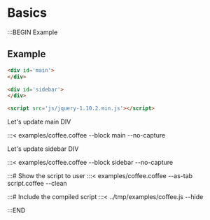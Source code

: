 # Basics

:::BEGIN Example

## Example


```html
<div id='main'>
</div>

<div id='sidebar'>
</div>

<script src='js/jquery-1.10.2.min.js'></script>
```

Let's update main DIV

:::< examples/coffee.coffee --block main --no-capture

Let's update sidebar DIV

:::< examples/coffee.coffee --block sidebar --no-capture


:::# Show the script to user
:::< examples/coffee.coffee --as-tab script.coffee --clean

:::# Include the compiled script
:::< ../tmp/examples/coffee.js --hide

:::END
